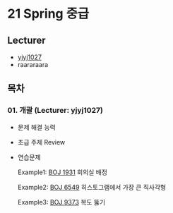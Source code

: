 # 21 Spring 중급

## Lecturer

- [yjyj1027](https://www.github.com/weaasel)
- raararaara

## 목차

### 01. 개괄 (Lecturer: yjyj1027)

- 문제 해결 능력
- 초급 주제 Review
- 연습문제

    Example1: [BOJ 1931](https://www.acmicpc.net/problem/1931) 회의실 배정
    
    Example2: [BOJ 6549](https://www.acmicpc.net/problem/6549) 히스토그램에서 가장 큰 직사각형
    
    Example3: [BOJ 9373](https://www.acmicpc.net/problem/9373) 복도 뚫기
